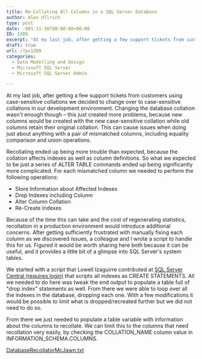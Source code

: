 ```yaml
---
title: Re-Collating All Columns in a SQL Server Database
author: Alex Ullrich
type: post
date: -001-11-30T00:00:00+00:00
ID: 1309
excerpt: "At my last job, after getting a few support tickets from customers using case-sensitive collations we decided to change over to case-sensitive collations in our development environment.  Changing the database collation wasn't enough though - this just c&hellip;"
draft: true
url: /?p=1309
categories:
  - Data Modelling and Design
  - Microsoft SQL Server
  - Microsoft SQL Server Admin

---
```

At my last job, after getting a few support tickets from customers using case-sensitive collations we decided to change over to case-sensitive collations in our development environment. Changing the database collation wasn't enough though – this just created more problems, because new columns would be created with the new case-sensitive collation while old columns retain their original collation. This can cause issues when doing just about anything with a pair of mismatched columns, including equality comparison and union operations.

Recollating ended up being more trouble than expected, because the collation affects indexes as well as column definitions. So what we expected to be just a series of ALTER TABLE commands ended up being significantly more complicated. For each mismatched column we needed to perform the following operations:

  * Store Information about Affected Indexes
  * Drop Indexes including Column
  * Alter Column Collation
  * Re-Create Indexes

Because of the time this can take and the cost of regenerating statistics, recollation in a production environment would introduce additional concerns. After getting sufficiently frustrated with manually fixing each column as we discovered issues, a colleague and I wrote a script to handle this for us. Figured it would be worth sharing here both because it can be useful, and it provides a little bit of a glimpse into SQL Server's system tables.

We started with a script that Lowell Izaguirre contributed at [SQL Server Central (requires login)][1] that scripts all indexes as CREATE STATEMENTS. All we needed to do here was tweak the end output to populate a table full of "drop index" statements as well. From there we were able to loop over all the indexes in the database, dropping each one. With a few modifications it would be possible to limit what is dropped/recreated further but we did not need to do so.

From there we just needed to populate a table variable with information about the columns to recollate. We can limit this to the columns that need recollation very easily, by checking the COLLATION\_NAME column value in INFORMATION\_SCHEMA.COLUMNS.

[DatabaseRecollatorMcJawn.txt][2]

 [1]: http://www.sqlservercentral.com/scripts/Indexing/31652/
 [2]: /wp-content/uploads/blogs/All/recollating-all-columns/DatabaseRecollatorMcJawn.txt?mtime=1315590758